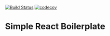 [![Build Status](https://travis-ci.com/artgoce/simple-react-boilerplate.svg?token=x5Mx65VXsp4psnAMzB67&branch=master)](https://travis-ci.com/artgoce/simple-react-boilerplate)
[![codecov](https://codecov.io/gh/artgoce/simple-react-boilerplate/branch/master/graph/badge.svg?token=9xTIbP6NlC)](https://codecov.io/gh/artgoce/simple-react-boilerplate)

# Simple React Boilerplate